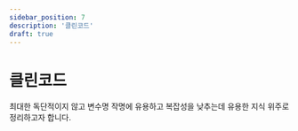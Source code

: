```yaml
---
sidebar_position: 7
description: '클린코드'
draft: true
---
```


# 클린코드

최대한 독단적이지 않고 변수명 작명에 유용하고 복잡성을 낮추는데 유용한 지식 위주로 정리하고자 합니다.
